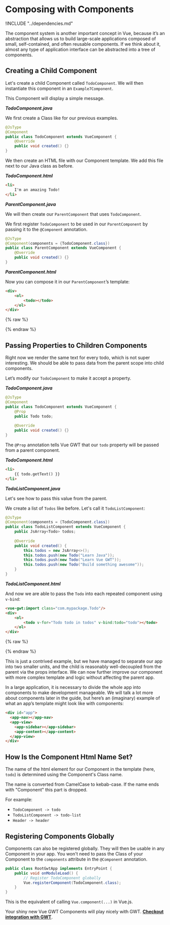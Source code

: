 # Composing with Components

!INCLUDE "../dependencies.md"

The component system is another important concept in Vue, because it’s an abstraction that allows us to build large-scale applications composed of small, self-contained, and often reusable components.
If we think about it, almost any type of application interface can be abstracted into a tree of components.

## Creating a Child Component

Let's create a child Component called `TodoComponent`.
We will then instantiate this component in an `Example7Component`.

This Component will display a simple message.

***TodoComponent.java***

We first create a Class like for our previous examples.

```java
@JsType
@Component
public class TodoComponent extends VueComponent {
    @Override
    public void created() {}
}
```

We then create an HTML file with our Component template.
We add this file next to our Java class as before.

***TodoComponent.html***
```html
<li>
    I'm an amazing Todo!
</li>
```

***ParentComponent.java***

We will then create our `ParentComponent` that uses `TodoComponent`.

We first register `TodoComponent` to be used in our `ParentComponent` by passing it to the `@Component` annotation.

```java
@JsType
@Component(components = {TodoComponent.class})
public class ParentComponent extends VueComponent {
    @Override
    public void created() {}
}
```

***ParentComponent.html***

Now you can compose it in our `ParentComponent`’s template:

```html
<div>
    <ol>
        <todo></todo>
    </ol>
</div>
```
{% raw %}
<p class="example-container" data-name="parentComponent">
    <span id="parentComponent"></span>
</p>
{% endraw %}

## Passing Properties to Children Components

Right now we render the same text for every todo, which is not super interesting.
We should be able to pass data from the parent scope into child components.

Let’s modify our `TodoComponent` to make it accept a property.

***TodoComponent.java***
```java
@JsType
@Component
public class TodoComponent extends VueComponent {
    @Prop
    public Todo todo;
    
    @Override
    public void created() {}
}
```

The `@Prop` annotation tells Vue GWT that our `todo` property will be passed from a parent component.

***TodoComponent.html***
```html
<li>
    {{ todo.getText() }}
</li>
```

***TodoListComponent.java***

Let's see how to pass this value from the parent.

We create a list of `Todos` like before.
Let's call it `TodoListComponent`:

```java
@JsType
@Component(components = {TodoComponent.class})
public class TodoListComponent extends VueComponent {
    public JsArray<Todo> todos;
    
    @Override
    public void created() {
        this.todos = new JsArray<>();
        this.todos.push(new Todo("Learn Java"));
        this.todos.push(new Todo("Learn Vue GWT"));
        this.todos.push(new Todo("Build something awesome"));
    }
}
```

***TodoListComponent.html***

And now we are able to pass the `Todo` into each repeated component using `v-bind`:

```html
<vue-gwt:import class="com.mypackage.Todo"/>
<div>
    <ol>
        <todo v-for="Todo todo in todos" v-bind:todo="todo"></todo>
    </ol>
</div>
```
{% raw %}
<p class="example-container" data-name="todoListComponent">
    <span id="todoListComponent"></span>
</p>
{% endraw %}

This is just a contrived example, but we have managed to separate our app into two smaller units, and the child is reasonably well-decoupled from the parent via the props interface.
We can now further improve our <todo-item> component with more complex template and logic without affecting the parent app.

In a large application, it is necessary to divide the whole app into components to make development manageable.
We will talk a lot more about components later in the guide, but here’s an (imaginary) example of what an app’s template might look like with components:

```html
<div id="app">
  <app-nav></app-nav>
  <app-view>
    <app-sidebar></app-sidebar>
    <app-content></app-content>
  </app-view>
</div>
```

## How Is the Component Html Name Set?

The name of the html element for our Component in the template (here, `todo`) is determined using the Component's Class name.

The name is converted from CamelCase to kebab-case.
If the name ends with "Component" this part is dropped.

For example:

 * `TodoComponent -> todo`
 * `TodoListComponent -> todo-list`
 * `Header -> header`
  
## Registering Components Globally

Components can also be registered globally.
They will then be usable in any Component in your app.
You won't need to pass the Class of your Component to the `components` attribute in the `@Component` annotation.

```java
public class RootGwtApp implements EntryPoint {
    public void onModuleLoad() {
        // Register TodoComponent globally
        Vue.registerComponent(TodoComponent.class);
    }
}
```

This is the equivalent of calling `Vue.component(...)` in Vue.js.

Your shiny new Vue GWT Components will play nicely with GWT.
**[Checkout integration with GWT](../gwt-integration/index.md)**. 